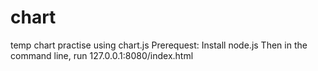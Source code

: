 # chart
temp chart practise using chart.js
Prerequest:
Install node.js
Then in the command line, run 127.0.0.1:8080/index.html
